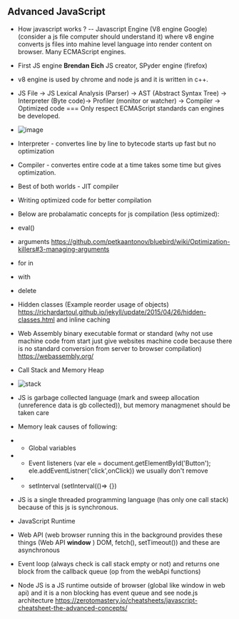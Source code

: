 ## Advanced JavaScript

- How javascript works ?
  -- Javascript Engine (V8 engine Google) (consider a js file computer should understand it) where v8 engine converts js files into mahine level language into render content on browser. Many ECMAScript engines.
- First JS engine **Brendan Eich**  JS creator, SPyder engine (firefox)
- v8 engine is used by chrome and node js and it is written in c++.
- JS File -> JS Lexical Analysis (Parser) -> AST (Abstract Syntax Tree) -> Interpreter (Byte code)-> Profiler (monitor or watcher) -> Compiler -> Optimized code === Only respect ECMAScript standards can engines be developed.
- ![image](https://github.com/bhargavvummadi/Learning/assets/52027911/c8e32c5e-75b5-420b-8606-47155168dbe3)

- Interpreter - convertes line by line to bytecode starts up fast but no optimization
- Compiler - convertes entire code at a time takes some time but gives optimization.
- Best of both worlds - JIT compiler

- Writing optimized code for better compilation
- Below are probalamatic concepts for js compilation (less optimized):
- eval()
- arguments https://github.com/petkaantonov/bluebird/wiki/Optimization-killers#3-managing-arguments
- for in
- with
- delete
- Hidden classes (Example reorder usage of objects) https://richardartoul.github.io/jekyll/update/2015/04/26/hidden-classes.html  and inline caching 
- Web Assembly binary executable format or standard (why not use machine code from start just give websites machine code because there is no standard conversion from server to browser compilation) https://webassembly.org/
- Call Stack and Memory Heap
- ![stack](https://github.com/bhargavvummadi/Learning/assets/52027911/c9a20a18-63ec-4b41-854e-119c992e053d)

- JS is garbage collected language (mark and sweep allocation (unreference data is gb collected)), but memory managmenet should be taken care
- Memory leak causes of following:
- - Global variables
- - Event listeners (var ele = document.getElementById('Button'); ele.addEventListner('click',onClick)) we usually don't remove
- - setInterval (setInterval(()=> {})
- JS is a single threaded programming language (has only one call stack) because of this js is synchronous.
- JavaScript Runtime
- Web API (web browser running this in the background provides these things (Web API **window** ) DOM, fetch(), setTimeout()) and these are asynchronous
- Event loop (always check is call stack empty or not) and returns one block from the callback queue (op from the webApi functions)
- Node JS is a JS runtime outside of browser (global like window in web api) and it is a non blocking has event queue and see node.js architecture
https://zerotomastery.io/cheatsheets/javascript-cheatsheet-the-advanced-concepts/
